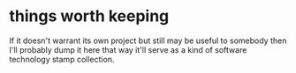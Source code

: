 things worth keeping
================================

If it doesn't warrant its own project but still may be useful to somebody then I'll probably dump it here that way it'll serve as a kind of software technology stamp collection.